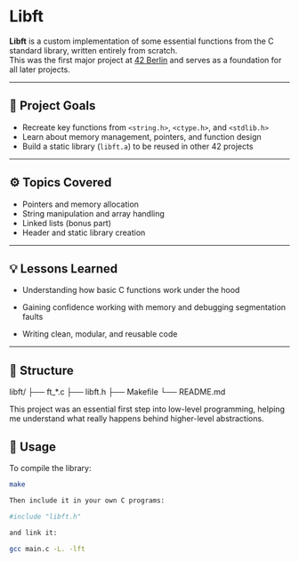 # Libft

**Libft** is a custom implementation of some essential functions from the C standard library, written entirely from scratch.  
This was the first major project at [42 Berlin](https://42berlin.de) and serves as a foundation for all later projects.

---

## 🧠 Project Goals

- Recreate key functions from `<string.h>`, `<ctype.h>`, and `<stdlib.h>`  
- Learn about memory management, pointers, and function design  
- Build a static library (`libft.a`) to be reused in other 42 projects  

---

## ⚙️ Topics Covered

- Pointers and memory allocation  
- String manipulation and array handling  
- Linked lists (bonus part)  
- Header and static library creation  

---
## 💡 Lessons Learned

- Understanding how basic C functions work under the hood

- Gaining confidence working with memory and debugging segmentation faults

- Writing clean, modular, and reusable code

---

## 📁 Structure

libft/
├── ft_*.c
├── libft.h
├── Makefile
└── README.md

This project was an essential first step into low-level programming, helping me understand what really happens behind higher-level abstractions.

## 🧰 Usage

To compile the library:
```bash
make

Then include it in your own C programs:

#include "libft.h"

and link it:

gcc main.c -L. -lft
